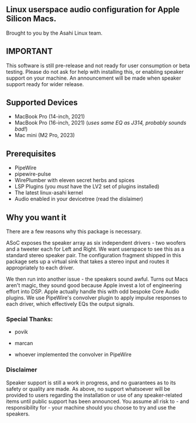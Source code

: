 ## Linux userspace audio configuration for Apple Silicon Macs.

Brought to you by the Asahi Linux team.

## IMPORTANT
This software is still pre-release and not ready for user consumption or
beta testing. Please do not ask for help with installing this, or enabling
speaker support on your machine. An announcement will be made when speaker
support ready for wider release.

## Supported Devices

* MacBook Pro (14-inch, 2021)
* MacBook Pro (16-inch, 2021) (_uses same EQ as J314, probably sounds bad!_)
* Mac mini (M2 Pro, 2023)

## Prerequisites
* PipeWire
* pipewire-pulse
* WirePlumber with eleven secret herbs and spices
* LSP Plugins (you _must_ have the LV2 set of plugins installed)
* The latest linux-asahi kernel
* Audio enabled in your devicetree (read the dislaimer)

## Why you want it
There are a few reasons why this package is necessary.

ASoC exposes the speaker array as six independent drivers - two woofers and
a tweeter each for Left and Right. We want userspace to see this as a standard
stereo speaker pair. The configuration fragment shipped in this package sets up
a virtual sink that takes a stereo input and routes it appropriately to each driver.

We then run into another issue - the speakers sound awful. Turns out Macs aren't
magic, they sound good because Apple invest a lot of engineering effort into DSP.
Apple actually handle this with odd bespoke Core Audio plugins. We use PipeWire's
convolver plugin to apply impulse responses to each driver, which effectively EQs
the output signals.

### Special Thanks:
* povik

* marcan

* whoever implemented the convolver in PipeWire

### Disclaimer
Speaker support is still a work in progress, and no guarantees as to its safety
or quality are made. As above, no support whatsoever will be provided to users
regarding the installation or use of any speaker-related items until public
support has been announced. You assume all risk to - and responsibility for -
your machine should you choose to try and use the speakers.
